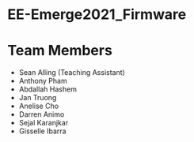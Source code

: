 # EE-Emerge2021_Firmware

# Team Members
* Sean Alling (Teaching Assistant)
* Anthony Pham
* Abdallah Hashem
* Jan Truong
* Anelise Cho
* Darren Animo
* Sejal Karanjkar
* Gisselle Ibarra
